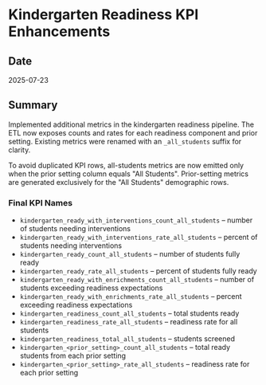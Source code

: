 # Kindergarten Readiness KPI Enhancements

## Date
2025-07-23

## Summary
Implemented additional metrics in the kindergarten readiness pipeline. The ETL now exposes counts and rates for each readiness component and prior setting. Existing metrics were renamed with an `_all_students` suffix for clarity.

To avoid duplicated KPI rows, all-students metrics are now emitted only when the prior setting column equals "All Students". Prior-setting metrics are generated exclusively for the "All Students" demographic rows.

### Final KPI Names
- `kindergarten_ready_with_interventions_count_all_students` – number of students needing interventions
- `kindergarten_ready_with_interventions_rate_all_students` – percent of students needing interventions
- `kindergarten_ready_count_all_students` – number of students fully ready
- `kindergarten_ready_rate_all_students` – percent of students fully ready
- `kindergarten_ready_with_enrichments_count_all_students` – number of students exceeding readiness expectations
- `kindergarten_ready_with_enrichments_rate_all_students` – percent exceeding readiness expectations
- `kindergarten_readiness_count_all_students` – total students ready
- `kindergarten_readiness_rate_all_students` – readiness rate for all students
- `kindergarten_readiness_total_all_students` – students screened
- `kindergarten_<prior_setting>_count_all_students` – total ready students from each prior setting
- `kindergarten_<prior_setting>_rate_all_students` – readiness rate for each prior setting
